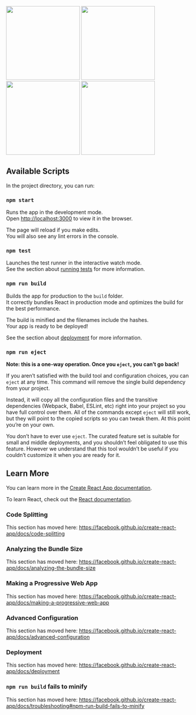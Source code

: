 <img src="https://firebasestorage.googleapis.com/v0/b/easy-street-5da22.appspot.com/o/Screenshots%2FRental_Listing_Feed.png?alt=media&token=e19bbd9d-86f8-4544-a4db-3533bdf5b4d5" width="200" />

<img src="https://firebasestorage.googleapis.com/v0/b/easy-street-5da22.appspot.com/o/Screenshots%2FNew_Rental_Listing_Empty.png?alt=media&token=02b7eadf-a48f-45a1-8696-078fc7a06bcb" width="200" />

<img src="https://firebasestorage.googleapis.com/v0/b/easy-street-5da22.appspot.com/o/Screenshots%2FRental_Listing_Details.png?alt=media&token=d755108f-1c00-4164-af09-67df69dd05a6" width="200" />

<img src="https://firebasestorage.googleapis.com/v0/b/easy-street-5da22.appspot.com/o/Screenshots%2FRental_Listing_Feed.png?alt=media&token=e19bbd9d-86f8-4544-a4db-3533bdf5b4d5" width="200" />

## Available Scripts

In the project directory, you can run:

### `npm start`

Runs the app in the development mode.<br>
Open [http://localhost:3000](http://localhost:3000) to view it in the browser.

The page will reload if you make edits.<br>
You will also see any lint errors in the console.

### `npm test`

Launches the test runner in the interactive watch mode.<br>
See the section about [running tests](https://facebook.github.io/create-react-app/docs/running-tests) for more information.

### `npm run build`

Builds the app for production to the `build` folder.<br>
It correctly bundles React in production mode and optimizes the build for the best performance.

The build is minified and the filenames include the hashes.<br>
Your app is ready to be deployed!

See the section about [deployment](https://facebook.github.io/create-react-app/docs/deployment) for more information.

### `npm run eject`

**Note: this is a one-way operation. Once you `eject`, you can’t go back!**

If you aren’t satisfied with the build tool and configuration choices, you can `eject` at any time. This command will remove the single build dependency from your project.

Instead, it will copy all the configuration files and the transitive dependencies (Webpack, Babel, ESLint, etc) right into your project so you have full control over them. All of the commands except `eject` will still work, but they will point to the copied scripts so you can tweak them. At this point you’re on your own.

You don’t have to ever use `eject`. The curated feature set is suitable for small and middle deployments, and you shouldn’t feel obligated to use this feature. However we understand that this tool wouldn’t be useful if you couldn’t customize it when you are ready for it.

## Learn More

You can learn more in the [Create React App documentation](https://facebook.github.io/create-react-app/docs/getting-started).

To learn React, check out the [React documentation](https://reactjs.org/).

### Code Splitting

This section has moved here: https://facebook.github.io/create-react-app/docs/code-splitting

### Analyzing the Bundle Size

This section has moved here: https://facebook.github.io/create-react-app/docs/analyzing-the-bundle-size

### Making a Progressive Web App

This section has moved here: https://facebook.github.io/create-react-app/docs/making-a-progressive-web-app

### Advanced Configuration

This section has moved here: https://facebook.github.io/create-react-app/docs/advanced-configuration

### Deployment

This section has moved here: https://facebook.github.io/create-react-app/docs/deployment

### `npm run build` fails to minify

This section has moved here: https://facebook.github.io/create-react-app/docs/troubleshooting#npm-run-build-fails-to-minify
